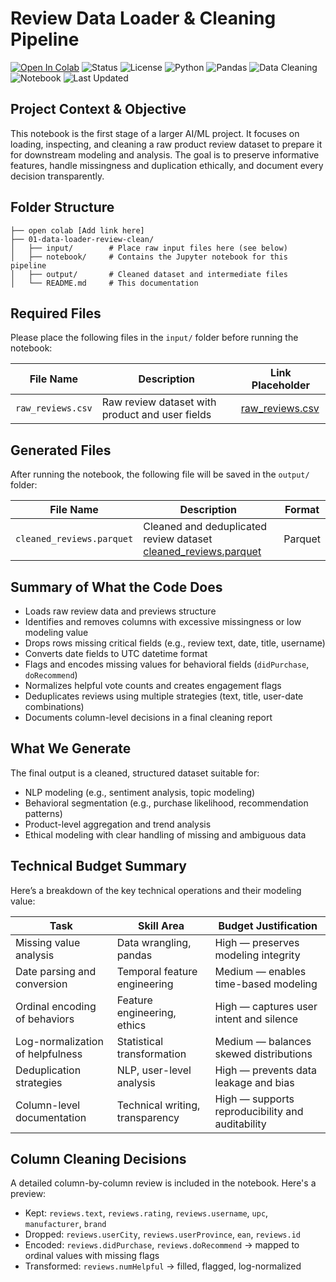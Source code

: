 #  Review Data Loader & Cleaning Pipeline

[![Open In Colab](https://colab.research.google.com/assets/colab-badge.svg)](https://colab.research.google.com/github/cwattsnogueira/rating-predictor-spam-detection-review-summarizer/blob/main/01_data_loader_review_clean.ipynb)
![Status](https://img.shields.io/badge/status-active-brightgreen)
![License](https://img.shields.io/badge/license-MIT-blue)
![Python](https://img.shields.io/badge/python-3.10%2B-yellow)
![Pandas](https://img.shields.io/badge/pandas-2.0.3-orange)
![Data Cleaning](https://img.shields.io/badge/data--cleaning-✓-lightgrey)
![Notebook](https://img.shields.io/badge/notebook-Jupyter-informational)
![Last Updated](https://img.shields.io/badge/last--updated-October_2025-blueviolet)

##  Project Context & Objective

This notebook is the first stage of a larger AI/ML project. It focuses on loading, inspecting, and cleaning a raw product review dataset to prepare it for downstream modeling and analysis. The goal is to preserve informative features, handle missingness and duplication ethically, and document every decision transparently.

##  Folder Structure

```
├── open colab [Add link here]
├── 01-data-loader-review-clean/
│   ├── input/        # Place raw input files here (see below)
│   ├── notebook/     # Contains the Jupyter notebook for this pipeline
│   ├── output/       # Cleaned dataset and intermediate files
│   └── README.md     # This documentation
```

##  Required Files

Please place the following files in the `input/` folder before running the notebook:

| File Name              | Description                                      | Link Placeholder |
|------------------------|--------------------------------------------------|------------------|
| `raw_reviews.csv`      | Raw review dataset with product and user fields  | [raw_reviews.csv](./input/raw_reviews.csv)  |

##  Generated Files

After running the notebook, the following file will be saved in the `output/` folder:

| File Name                   | Description                                      | Format |
|----------------------------|--------------------------------------------------|--------|
| `cleaned_reviews.parquet`  | Cleaned and deduplicated review dataset [cleaned_reviews.parquet](./output/cleaned_reviews.parquet) | Parquet |

##  Summary of What the Code Does

- Loads raw review data and previews structure
- Identifies and removes columns with excessive missingness or low modeling value
- Drops rows missing critical fields (e.g., review text, date, title, username)
- Converts date fields to UTC datetime format
- Flags and encodes missing values for behavioral fields (`didPurchase`, `doRecommend`)
- Normalizes helpful vote counts and creates engagement flags
- Deduplicates reviews using multiple strategies (text, title, user-date combinations)
- Documents column-level decisions in a final cleaning report

##  What We Generate

The final output is a cleaned, structured dataset suitable for:

- NLP modeling (e.g., sentiment analysis, topic modeling)
- Behavioral segmentation (e.g., purchase likelihood, recommendation patterns)
- Product-level aggregation and trend analysis
- Ethical modeling with clear handling of missing and ambiguous data

##  Technical Budget Summary

Here’s a breakdown of the key technical operations and their modeling value:

| Task                            | Skill Area                        | Budget Justification |
|---------------------------------|-----------------------------------|----------------------|
| Missing value analysis          | Data wrangling, pandas            | High — preserves modeling integrity |
| Date parsing and conversion     | Temporal feature engineering      | Medium — enables time-based modeling |
| Ordinal encoding of behaviors   | Feature engineering, ethics       | High — captures user intent and silence |
| Log-normalization of helpfulness| Statistical transformation        | Medium — balances skewed distributions |
| Deduplication strategies        | NLP, user-level analysis          | High — prevents data leakage and bias |
| Column-level documentation      | Technical writing, transparency   | High — supports reproducibility and auditability |

##  Column Cleaning Decisions

A detailed column-by-column review is included in the notebook. Here's a preview:

-  Kept: `reviews.text`, `reviews.rating`, `reviews.username`, `upc`, `manufacturer`, `brand`
-  Dropped: `reviews.userCity`, `reviews.userProvince`, `ean`, `reviews.id`
-  Encoded: `reviews.didPurchase`, `reviews.doRecommend` → mapped to ordinal values with missing flags
-  Transformed: `reviews.numHelpful` → filled, flagged, log-normalized




